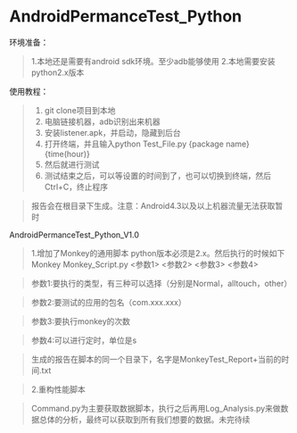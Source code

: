 AndroidPermanceTest_Python
==========================
环境准备： 
> 1.本地还是需要有android sdk环境。至少adb能够使用
> 2.本地需要安装python2.x版本

使用教程：
> 1. git clone项目到本地
> 2. 电脑链接机器，adb识别出来机器
> 3. 安装listener.apk，并启动，隐藏到后台
> 4. 打开终端，并且输入python Test_File.py {package name} {time(hour)}
> 5. 然后就进行测试
> 6. 测试结束之后，可以等设置的时间到了，也可以切换到终端，然后Ctrl+C，终止程序


> 报告会在根目录下生成。注意：Android4.3以及以上机器流量无法获取暂时

AndroidPermanceTest_Python_V1.0

> 1.增加了Monkey的通用脚本
> python版本必须是2.x。然后执行的时候如下
> Monkey Monkey_Script.py <参数1> <参数2> <参数3> <参数4>

> 参数1:要执行的类型，有三种可以选择（分别是Normal，alltouch，other）

> 参数2:要测试的应用的包名（com.xxx.xxx）

> 参数3:要执行monkey的次数

> 参数4:可以进行定时，单位是s

> 生成的报告在脚本的同一个目录下，名字是MonkeyTest_Report+当前的时间.txt

> 2.重构性能脚本

> Command.py为主要获取数据脚本，执行之后再用Log_Analysis.py来做数据总体的分析，最终可以获取到所有我们想要的数据。未完待续
